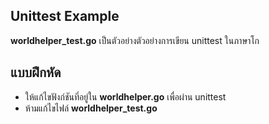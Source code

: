 ## Unittest Example
**worldhelper_test.go** เป็นตัวอย่างตัวอย่างการเขียน unittest ในภาษาโก

## แบบฝึกหัด
 - ให้แก้ไขฟังก์ชันที่อยู่ใน **worldhelper.go** เพื่อผ่าน unittest
 - ห้ามแก้ไขไฟล์  **worldhelper_test.go** 
